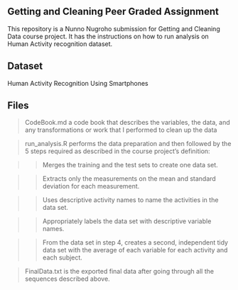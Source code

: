 ## Getting and Cleaning Peer Graded Assignment

This repository is a Nunno Nugroho submission for Getting and Cleaning Data course project. It has the instructions on how to run analysis on Human Activity recognition dataset.

## Dataset

Human Activity Recognition Using Smartphones

## Files

> CodeBook.md a code book that describes the variables, the data, and any transformations or work that I performed to clean up the data

> run_analysis.R performs the data preparation and then followed by the 5 steps required as described in the course project’s definition:

>> Merges the training and the test sets to create one data set.

>> Extracts only the measurements on the mean and standard deviation for each measurement.

>> Uses descriptive activity names to name the activities in the data set.

>> Appropriately labels the data set with descriptive variable names.

>> From the data set in step 4, creates a second, independent tidy data set with the average of each variable for each activity and each subject.


> FinalData.txt is the exported final data after going through all the sequences described above.
